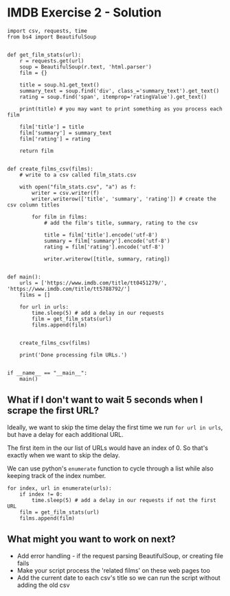 # IMDB Exercise 2 - Solution

```
import csv, requests, time
from bs4 import BeautifulSoup


def get_film_stats(url):
    r = requests.get(url)
    soup = BeautifulSoup(r.text, 'html.parser')
    film = {}

    title = soup.h1.get_text()
    summary_text = soup.find('div', class_='summary_text').get_text()
    rating = soup.find('span', itemprop='ratingValue').get_text()

    print(title) # you may want to print something as you process each film

    film['title'] = title
    film['summary'] = summary_text
    film['rating'] = rating

    return film


def create_films_csv(films):
    # write to a csv called film_stats.csv

    with open("film_stats.csv", "a") as f:
        writer = csv.writer(f)
        writer.writerow(['title', 'summary', 'rating']) # create the csv column titles

        for film in films:
            # add the film's title, summary, rating to the csv

            title = film['title'].encode('utf-8')
            summary = film['summary'].encode('utf-8')
            rating = film['rating'].encode('utf-8')

            writer.writerow([title, summary, rating])


def main():
    urls = ['https://www.imdb.com/title/tt0451279/', 'https://www.imdb.com/title/tt5788792/']
    films = []

    for url in urls:
        time.sleep(5) # add a delay in our requests
        film = get_film_stats(url)
        films.append(film)


    create_films_csv(films)

    print('Done processing film URLs.')


if __name__ == "__main__":
    main()

```

## What if I don't want to wait 5 seconds when I scrape the first URL?

Ideally, we want to skip the time delay the first time we run `for url in urls`, but have a delay for each additional URL.

The first item in the our list of URLs would have an index of 0. So that's exactly when we want to skip the delay.

We can use python's `enumerate` function to cycle through a list while also keeping track of the index number.

```
for index, url in enumerate(urls):
    if index != 0:
        time.sleep(5) # add a delay in our requests if not the first URL
    film = get_film_stats(url)
    films.append(film)
```

## What might you want to work on next?

- Add error handling - if the request parsing BeautifulSoup, or creating file fails
- Make your script process the 'related films' on these web pages too
- Add the current date to each csv's title so we can run the script without adding the old csv
